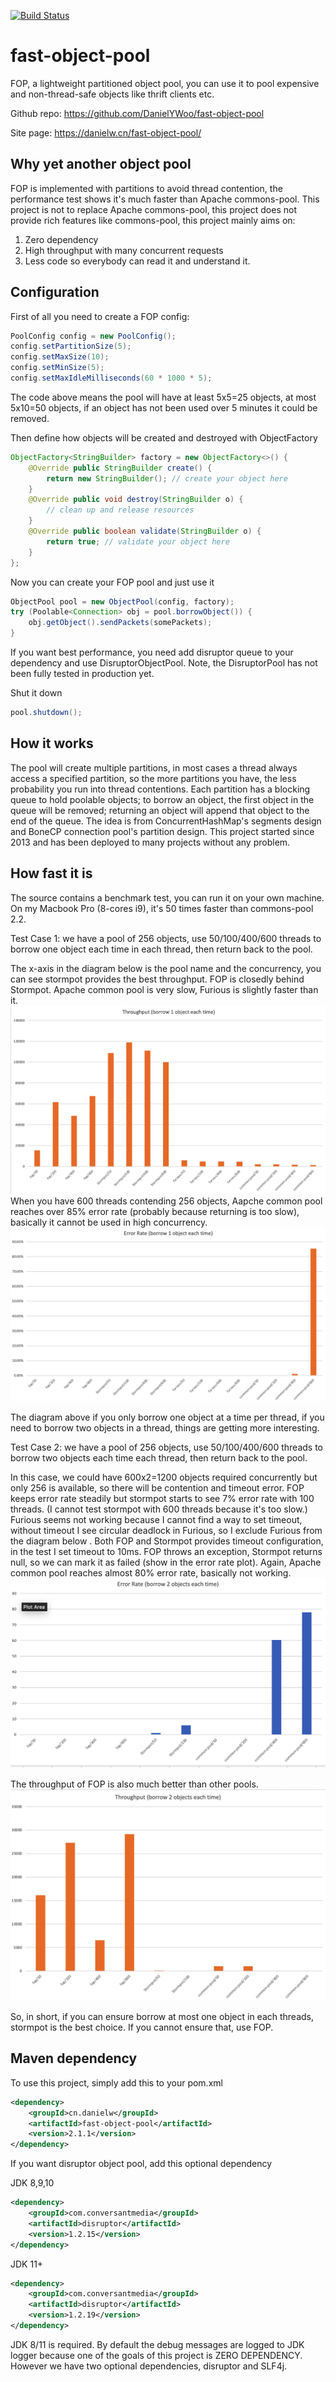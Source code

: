 [![Build Status](https://travis-ci.org/DanielYWoo/fast-object-pool.svg?branch=master)](https://travis-ci.org/DanielYWoo/fast-object-pool)

fast-object-pool
================
FOP, a lightweight partitioned object pool, you can use it to pool expensive and non-thread-safe objects like thrift clients etc.

Github repo: https://github.com/DanielYWoo/fast-object-pool

Site page: https://danielw.cn/fast-object-pool/

Why yet another object pool
--------------

FOP is implemented with partitions to avoid thread contention, the performance test shows it's much faster than Apache commons-pool. This project is not to replace Apache commons-pool, this project does not provide rich features like commons-pool, this project mainly aims on:
1. Zero dependency
2. High throughput with many concurrent requests
3. Less code so everybody can read it and understand it.

Configuration
-------------
First of all you need to create a FOP config:


```java
PoolConfig config = new PoolConfig();
config.setPartitionSize(5);
config.setMaxSize(10);
config.setMinSize(5);
config.setMaxIdleMilliseconds(60 * 1000 * 5);
```


The code above means the pool will have at least 5x5=25 objects, at most 5x10=50 objects, if an object has not been used over 5 minutes it could be removed.

Then define how objects will be created and destroyed with ObjectFactory


```java
ObjectFactory<StringBuilder> factory = new ObjectFactory<>() {
    @Override public StringBuilder create() {
        return new StringBuilder(); // create your object here
    }
    @Override public void destroy(StringBuilder o) {
        // clean up and release resources
    }
    @Override public boolean validate(StringBuilder o) {
        return true; // validate your object here
    }
};
```


Now you can create your FOP pool and just use it


```java
ObjectPool pool = new ObjectPool(config, factory);
try (Poolable<Connection> obj = pool.borrowObject()) {
    obj.getObject().sendPackets(somePackets);
}
```

If you want best performance, you need add disruptor queue to your dependency and use DisruptorObjectPool. 
Note, the DisruptorPool has not been fully tested in production yet.

Shut it down


```java
pool.shutdown();

```

How it works
--------------
The pool will create multiple partitions, in most cases a thread always access a specified partition, so the more partitions you have, the less probability you run into thread contentions. Each partition has a blocking queue to hold poolable objects; to borrow an object, the first object in the queue will be removed; returning an object will append that object to the end of the queue. The idea is from ConcurrentHashMap's segments design and BoneCP connection pool's partition design. This project started since 2013 and has been deployed to many projects without any problem.

How fast it is
--------------
The source contains a benchmark test, you can run it on your own machine. On my Macbook Pro (8-cores i9), it's 50 times faster than commons-pool 2.2. 

Test Case 1: we have a pool of 256 objects, use 50/100/400/600 threads to borrow one object each time in each thread, then return back to the pool.

The x-axis in the diagram below is the pool name and the concurrency, you can see stormpot provides the best throughput. FOP is closedly behind Stormpot. Apache common pool is very slow, Furious is slightly faster than it. 
![](docs/b1-throughput.png?raw=true)
When you have 600 threads contending 256 objects, Aapche common pool reaches over 85% error rate (probably because returning is too slow), basically it cannot be used in high concurrency.
![](docs/b1-error-rate.png?raw=true)

The diagram above if you only borrow one object at a time per thread, if you need to borrow two objects in a thread, things are getting more interesting.

Test Case 2: we have a pool of 256 objects, use 50/100/400/600 threads to borrow two objects each time each thread, then return back to the pool.

In this case, we could have 600x2=1200 objects required concurrently but only 256 is available, so there will be contention and timeout error. FOP keeps error rate steadily but stormpot starts to see 7% error rate with 100 threads. (I cannot test stormpot with 600 threads because it's too slow.) Furious seems not working because I cannot find a way to set timeout, without timeout I see circular deadlock in Furious, so I exclude Furious from the diagram below . Both FOP and Stormpot provides timeout configuration, in the test I set timeout to 10ms. FOP throws an exception, Stormpot returns null, so we can mark it as failed (show in the error rate plot). 
Again, Apache common pool reaches almost 80% error rate, basically not working.
![](docs/b2-error-rate.png?raw=true)

The throughput of FOP is also much better than other pools.
![](docs/b2-throughput.png?raw=true)

So, in short, if you can ensure borrow at most one object in each threads, stormpot is the best choice. If you cannot ensure that, use FOP.

Maven dependency
---------------
To use this project, simply add this to your pom.xml


```xml
<dependency>
    <groupId>cn.danielw</groupId>
    <artifactId>fast-object-pool</artifactId>
    <version>2.1.1</version>
</dependency>
```

If you want disruptor object pool, add this optional dependency

JDK 8,9,10
```xml
<dependency>
    <groupId>com.conversantmedia</groupId>
    <artifactId>disruptor</artifactId>
    <version>1.2.15</version>
</dependency>
```
JDK 11+
```xml
<dependency>
    <groupId>com.conversantmedia</groupId>
    <artifactId>disruptor</artifactId>
    <version>1.2.19</version>
</dependency>
```

JDK 8/11 is required. By default the debug messages are logged to JDK logger because one of the goals of this project is ZERO DEPENDENCY. However we have two optional dependencies, disruptor and SLF4j.

